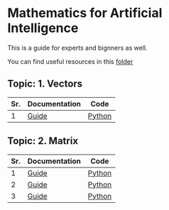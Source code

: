 # Mathematics for Artificial Intelligence

This is a guide  for experts and bignners as well. 

You  can find useful resources in this [folder](https://github.com/MahaZainab/mathematics-for-artificial-intelligence/tree/main/Resources)

## Topic:  1. Vectors
| Sr.    | Documentation   |   Code
|------------|------------|------------|
| 1| [Guide](https://github.com/MahaZainab/mathematics-for-artificial-intelligence/tree/main/Vectors)| [Python](https://github.com/MahaZainab/mathematics-for-artificial-intelligence/blob/main/Vectors/Vector_Tutorial.ipynb)|

## Topic:  2. Matrix
| Sr.    | Documentation   |   Code
|------------|------------|------------|
| 1| [Guide](https://github.com/MahaZainab/mathematics-for-artificial-intelligence/tree/main/Matrix)| [Python](https://github.com/MahaZainab/mathematics-for-artificial-intelligence/blob/main/Matrix/Matrix_operation.ipynb)|
| 2| [Guide](https://github.com/MahaZainab/mathematics-for-artificial-intelligence/tree/main/Matrix)| [Python](https://github.com/MahaZainab/mathematics-for-artificial-intelligence/blob/main/Matrix/matrix.ipynb)|
| 3| [Guide](https://github.com/MahaZainab/mathematics-for-artificial-intelligence/tree/main/Matrix)| [Python](https://github.com/MahaZainab/mathematics-for-artificial-intelligence/blob/main/Matrix/Eigen_Values%2C_Eigen_vectors.ipynb)|

